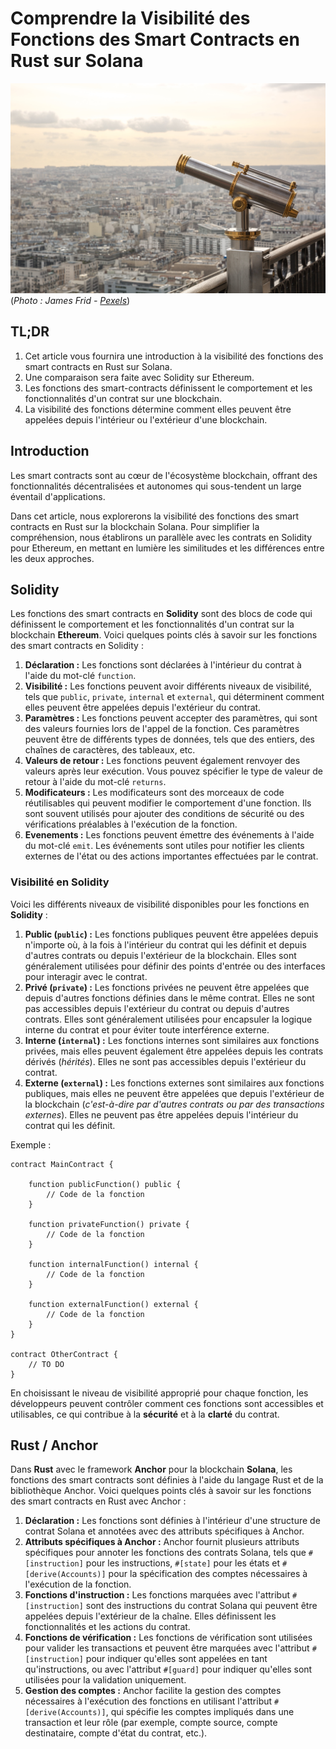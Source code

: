 # Comprendre la Visibilité des Fonctions des Smart Contracts en Rust sur Solana

![](assets/pexels-james-frid-901974.jpg)
(*Photo : James Frid - [Pexels](https://www.pexels.com/fr-fr/photo/telescope-gris-et-or-sur-batiment-901974/)*)

## TL;DR

1. Cet article vous fournira une introduction à la visibilité des fonctions des smart contracts en Rust sur Solana.
2. Une comparaison sera faite avec Solidity sur Ethereum.
3. Les fonctions des smart-contracts définissent le comportement et les fonctionnalités d'un contrat sur une blockchain.
3. La visibilité des fonctions détermine comment elles peuvent être appelées depuis l'intérieur ou l'extérieur d'une blockchain.


## Introduction

Les smart contracts sont au cœur de l'écosystème blockchain, offrant des fonctionnalités décentralisées et autonomes qui sous-tendent un large éventail d'applications.

Dans cet article, nous explorerons la visibilité des fonctions des smart contracts en Rust sur la blockchain Solana. Pour simplifier la compréhension, nous établirons un parallèle avec les contrats en Solidity pour Ethereum, en mettant en lumière les similitudes et les différences entre les deux approches.


## Solidity

Les fonctions des smart contracts en **Solidity** sont des blocs de code qui définissent le comportement et les fonctionnalités d'un contrat sur la blockchain **Ethereum**. Voici quelques points clés à savoir sur les fonctions des smart contracts en Solidity :

1. **Déclaration :** Les fonctions sont déclarées à l'intérieur du contrat à l'aide du mot-clé `function`.
2. **Visibilité :** Les fonctions peuvent avoir différents niveaux de visibilité, tels que `public`, `private`, `internal` et `external`, qui déterminent comment elles peuvent être appelées depuis l'extérieur du contrat.
3. **Paramètres :** Les fonctions peuvent accepter des paramètres, qui sont des valeurs fournies lors de l'appel de la fonction. Ces paramètres peuvent être de différents types de données, tels que des entiers, des chaînes de caractères, des tableaux, etc.
4. **Valeurs de retour :** Les fonctions peuvent également renvoyer des valeurs après leur exécution. Vous pouvez spécifier le type de valeur de retour à l'aide du mot-clé `returns`.
5. **Modificateurs :** Les modificateurs sont des morceaux de code réutilisables qui peuvent modifier le comportement d'une fonction. Ils sont souvent utilisés pour ajouter des conditions de sécurité ou des vérifications préalables à l'exécution de la fonction.
6. **Evenements :** Les fonctions peuvent émettre des événements à l'aide du mot-clé `emit`. Les événements sont utiles pour notifier les clients externes de l'état ou des actions importantes effectuées par le contrat.


### Visibilité en Solidity

Voici les différents niveaux de visibilité disponibles pour les fonctions en **Solidity** :

1. **Public (`public`) :** Les fonctions publiques peuvent être appelées depuis n'importe où, à la fois à l'intérieur du contrat qui les définit et depuis d'autres contrats ou depuis l'extérieur de la blockchain. Elles sont généralement utilisées pour définir des points d'entrée ou des interfaces pour interagir avec le contrat.
2. **Privé (`private`) :** Les fonctions privées ne peuvent être appelées que depuis d'autres fonctions définies dans le même contrat. Elles ne sont pas accessibles depuis l'extérieur du contrat ou depuis d'autres contrats. Elles sont généralement utilisées pour encapsuler la logique interne du contrat et pour éviter toute interférence externe.
3. **Interne (`internal`) :** Les fonctions internes sont similaires aux fonctions privées, mais elles peuvent également être appelées depuis les contrats dérivés (*hérités*). Elles ne sont pas accessibles depuis l'extérieur du contrat.
4. **Externe (`external`) :** Les fonctions externes sont similaires aux fonctions publiques, mais elles ne peuvent être appelées que depuis l'extérieur de la blockchain (*c'est-à-dire par d'autres contrats ou par des transactions externes*). Elles ne peuvent pas être appelées depuis l'intérieur du contrat qui les définit.

Exemple :
```solidity
contract MainContract {

    function publicFunction() public {
        // Code de la fonction
    }

    function privateFunction() private {
        // Code de la fonction
    }

    function internalFunction() internal {
        // Code de la fonction
    }

    function externalFunction() external {
        // Code de la fonction
    }
}

contract OtherContract {
    // TO DO
}

```

En choisissant le niveau de visibilité approprié pour chaque fonction, les développeurs peuvent contrôler comment ces fonctions sont accessibles et utilisables, ce qui contribue à la **sécurité** et à la **clarté** du contrat.


## Rust / Anchor

Dans **Rust** avec le framework **Anchor** pour la blockchain **Solana**, les fonctions des smart contracts sont définies à l'aide du langage Rust et de la bibliothèque Anchor. Voici quelques points clés à savoir sur les fonctions des smart contracts en Rust avec Anchor :

1. **Déclaration :** Les fonctions sont définies à l'intérieur d'une structure de contrat Solana et annotées avec des attributs spécifiques à Anchor.
2. **Attributs spécifiques à Anchor :** Anchor fournit plusieurs attributs spécifiques pour annoter les fonctions des contrats Solana, tels que `#[instruction]` pour les instructions, `#[state]` pour les états et `#[derive(Accounts)]` pour la spécification des comptes nécessaires à l'exécution de la fonction.
3. **Fonctions d'instruction :** Les fonctions marquées avec l'attribut `#[instruction]` sont des instructions du contrat Solana qui peuvent être appelées depuis l'extérieur de la chaîne. Elles définissent les fonctionnalités et les actions du contrat.
4. **Fonctions de vérification :** Les fonctions de vérification sont utilisées pour valider les transactions et peuvent être marquées avec l'attribut `#[instruction]` pour indiquer qu'elles sont appelées en tant qu'instructions, ou avec l'attribut `#[guard]` pour indiquer qu'elles sont utilisées pour la validation uniquement.
5. **Gestion des comptes :** Anchor facilite la gestion des comptes nécessaires à l'exécution des fonctions en utilisant l'attribut `#[derive(Accounts)]`, qui spécifie les comptes impliqués dans une transaction et leur rôle (par exemple, compte source, compte destinataire, compte d'état du contrat, etc.).


## 